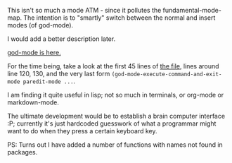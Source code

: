 This isn't so much a mode ATM - since it pollutes the fundamental-mode-map. The intention is to "smartly" switch between the normal and insert modes (of god-mode).

I would add a better description later.

[god-mode is here.](https://github.com/chrisdone/god-mode)

For the time being, take a look at the first 45 lines of [the file](https://github.com/digikar99/smart-god-mode/blob/master/smart-god-mode.el), lines around line 120, 130, and the very last form `(god-mode-execute-command-and-exit-mode paredit-mode ...`.

I am finding it quite useful in lisp; not so much in terminals, or org-mode or markdown-mode.

The ultimate development would be to establish a brain computer interface :P; currently it's just hardcoded guesswork of what a programmar might want to do when they press a certain keyboard key.

PS: Turns out I have added a number of functions with names not found in packages.
